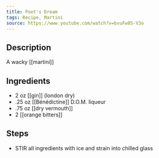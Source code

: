 ```yaml
---
title: Poet's Dream
tags: Recipe, Martini
source: https://www.youtube.com/watch?v=bvuFw8S-V3o
---
```

## Description
A wacky [[martini]]
## Ingredients
- 2 oz [[gin]] (london dry)
- .25 oz [[Bénédictine]] D.O.M. liqueur
- .75 oz [[dry vermouth]] 
- 2 [[orange bitters]]
## Steps
- STIR all ingredients with ice and strain into chilled glass
